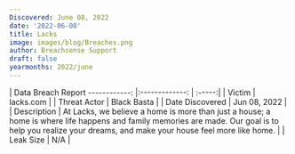 ```yaml
---
Discovered: June 08, 2022
date: '2022-06-08'
title: Lacks
image: images/blog/Breaches.png
author: Breachsense Support
draft: false
yearmonths: 2022/june
---
```



| Data Breach Report
------------:   |:-------------:    | :-----:|
| Victim    | lacks.com      | 
| Threat Actor    | Black Basta      | 
| Date Discovered    | Jun 08, 2022      | 
| Description    | At Lacks, we believe a home is more than just a house; a home is where life happens and family memories are made. Our goal is to help you realize your dreams, and make your house feel more like home.       | 
| Leak Size    | N/A      | 

